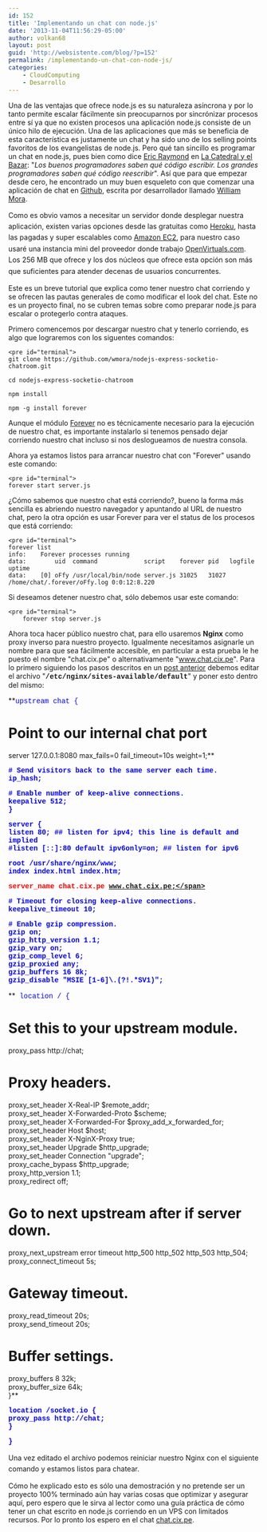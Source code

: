 ```yaml
---
id: 152
title: 'Implementando un chat con node.js'
date: '2013-11-04T11:56:29-05:00'
author: volkan68
layout: post
guid: 'http://websistente.com/blog/?p=152'
permalink: /implementando-un-chat-con-node-js/
categories:
    - CloudComputing
    - Desarrollo
---
```


 Una de las ventajas que ofrece node.js es su naturaleza asíncrona y por lo tanto permite escalar fácilmente sin preocuparnos por sincrónizar procesos entre sí ya que no existen procesos una aplicación node.js consiste de un único hilo de ejecución. Una de las aplicaciones que más se beneficia de esta característica es justamente un chat y ha sido uno de los selling points favoritos de los evangelistas de node.js. Pero qué tan sincillo es programar un chat en node.js, pues bien como dice [Eric Raymond](http://es.wikipedia.org/wiki/Eric_S._Raymond) en [La Catedral y el Bazar](http://www.openbiz.com.ar/La%20Catedral%20y%20El%20Bazar.pdf): "*Los buenos programadores saben qué código escribir. Los grandes programadores saben qué código reescribir*". Así que para que empezar desde cero, he encontrado un muy buen esqueleto con que comenzar una aplicación de chat en [Github](https://github.com/wmora/nodejs-express-socketio-chatroom), escrita por desarrollador llamado [William Mora](https://plus.google.com/+WilliamMora/posts).

 <span style="line-height: 1.6em;">Como es obvio vamos a necesitar un servidor donde desplegar nuestra aplicación, existen varias opciones desde las gratuitas como </span>[Heroku](https://www.heroku.com/)<span style="line-height: 1.6em;">, hasta las pagadas y super escalables como </span>[Amazon EC2](http://aws.amazon.com/ec2/)<span style="line-height: 1.6em;">, para nuestro caso usaré una instancia mini del proveedor donde trabajo </span>[OpenVirtuals.com](http://www.openvirtuals.com/)<span style="line-height: 1.6em;">. Los 256 MB que ofrece y los dos núcleos que ofrece esta opción son más que suficientes para atender decenas de usuarios concurrentes.</span>

 Este es un breve tutorial que explica como tener nuestro chat corriendo y se ofrecen las pautas generales de como modificar el look del chat. Este no es un proyecto final, no se cubren temas sobre como preparar node.js para escalar o protegerlo contra ataques.

 Primero comencemos por descargar nuestro chat y tenerlo corriendo, es algo que lograremos con los siguentes comandos:

```
<pre id="terminal">
git clone https://github.com/wmora/nodejs-express-socketio-chatroom.git

cd nodejs-express-socketio-chatroom

npm install

npm -g install forever
```

 Aunque el módulo [Forever](https://github.com/nodejitsu/forever) no es técnicamente necesario para la ejecución de nuestro chat, es importante instalarlo si tenemos pensado dejar corriendo nuestro chat incluso si nos deslogueamos de nuestra consola.

 Ahora ya estamos listos para arrancar nuestro chat con "Forever" usando este comando:

```
<pre id="terminal">
forever start server.js
```

 ¿Cómo sabemos que nuestro chat está corriendo?, bueno la forma más sencilla es abriendo nuestro navegador y apuntando al URL de nuestro chat, pero la otra opción es usar Forever para ver el status de los procesos que está corriendo:

```
<pre id="terminal">
forever list
info:    Forever processes running
data:        uid  command             script    forever pid   logfile                      uptime       
data:    [0] oFfy /usr/local/bin/node server.js 31025   31027 /home/chat/.forever/oFfy.log 0:0:12:8.220 
```

 Si deseamos detener nuestro chat, sólo debemos usar este comando:

```
<pre id="terminal">
	forever stop server.js
```

 Ahora toca hacer público nuestro chat, para ello usaremos **Nginx** como proxy inverso para nuestro proyecto. Igualmente necesitamos asignarle un nombre para que sea fácilmente accesible, en particular a esta prueba le he puesto el nombre "chat.cix.pe" o alternativamente "www.chat.cix.pe". Para lo primero siguiendo los pasos descritos en un [post anterior](http://websistente.com/blog/2013/10/como-usar-node-js-en-produccion/) debemos editar el archivo "<span style="font-family:courier new,courier,monospace;">**/etc/nginx/sites-available/default**</span>" y poner esto dentro del mismo:

 **<span style="color:#0000FF;"><span style="font-family:courier new,courier,monospace;">upstream chat {  
 # Point to our internal chat port  
 server 127.0.0.1:8080 max\_fails=0 fail\_timeout=10s weight=1;</span></span>**

 **<span style="color:#0000FF;"><span style="font-family:courier new,courier,monospace;"> # Send visitors back to the same server each time.  
 ip\_hash;</span></span>**

 **<span style="color:#0000FF;"><span style="font-family:courier new,courier,monospace;"> # Enable number of keep-alive connections.  
 keepalive 512;  
 }</span></span>**

 **<span style="color:#0000FF;"><span style="font-family:courier new,courier,monospace;">server {  
 listen 80; ## listen for ipv4; this line is default and implied  
 #listen \[::\]:80 default ipv6only=on; ## listen for ipv6</span></span>**

 **<span style="color:#0000FF;"><span style="font-family:courier new,courier,monospace;"> root /usr/share/nginx/www;  
 index index.html index.htm;</span></span>**

 **<span style="color:#0000FF;"><span style="font-family:courier new,courier,monospace;"> </span></span><span style="color:#FF0000;"><span style="font-family:courier new,courier,monospace;">server\_name chat.cix.pe www.chat.cix.pe;</span></span>**

 **<span style="color:#0000FF;"><span style="font-family:courier new,courier,monospace;"> # Timeout for closing keep-alive connections.  
 keepalive\_timeout 10;</span></span>**

 **<span style="color:#0000FF;"><span style="font-family:courier new,courier,monospace;"> # Enable gzip compression.  
 gzip on;  
 gzip\_http\_version 1.1;  
 gzip\_vary on;  
 gzip\_comp\_level 6;  
 gzip\_proxied any;  
 gzip\_buffers 16 8k;  
 gzip\_disable "MSIE \[1-6\]\\.(?!.\*SV1)";</span></span>**

 **<span style="color:#0000FF;"><span style="font-family:courier new,courier,monospace;"> location / {  
 # Set this to your upstream module.  
 proxy\_pass http://chat;  
 # Proxy headers.  
 proxy\_set\_header X-Real-IP $remote\_addr;  
 proxy\_set\_header X-Forwarded-Proto $scheme;  
 proxy\_set\_header X-Forwarded-For $proxy\_add\_x\_forwarded\_for;  
 proxy\_set\_header Host $host;  
 proxy\_set\_header X-NginX-Proxy true;  
 proxy\_set\_header Upgrade $http\_upgrade;  
 proxy\_set\_header Connection "upgrade";  
 proxy\_cache\_bypass $http\_upgrade;  
 proxy\_http\_version 1.1;  
 proxy\_redirect off;  
 # Go to next upstream after if server down.  
 proxy\_next\_upstream error timeout http\_500 http\_502 http\_503 http\_504;  
 proxy\_connect\_timeout 5s;  
 # Gateway timeout.  
 proxy\_read\_timeout 20s;  
 proxy\_send\_timeout 20s;  
 # Buffer settings.  
 proxy\_buffers 8 32k;  
 proxy\_buffer\_size 64k;  
 }</span></span>**

 <span style="color:#0000FF;">**<span style="font-family:courier new,courier,monospace;"> location /socket.io {  
 proxy\_pass http://chat;  
 }</span>**</span>

 **<span style="color:#0000FF;"><span style="font-family:courier new,courier,monospace;">}</span></span>**

 <span style="line-height: 1.6em;">Una vez editado el archivo podemos reiniciar nuestro Nginx con el siguiente comando y estamos listos para chatear.</span>

 Cómo he explicado esto es sólo una demostración y no pretende ser un proyecto 100% terminado aún hay varias cosas que optimizar y asegurar aquí, pero espero que le sirva al lector como una guía práctica de cómo tener un chat escrito en node.js corriendo en un VPS con limitados recursos. Por lo pronto los espero en el chat [chat.cix.pe](http://chat.cix.pe/).